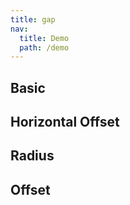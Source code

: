 ```yaml
---
title: gap
nav:
  title: Demo
  path: /demo
---
```


## Basic

<code src="../examples/gap.tsx"></code>

## Horizontal Offset

<code src="../examples/gap-horizon.tsx"></code>

## Radius

<code src="../examples/gap-radius.tsx"></code>

## Offset

<code src="../examples/gap-offset-array.tsx"></code>
